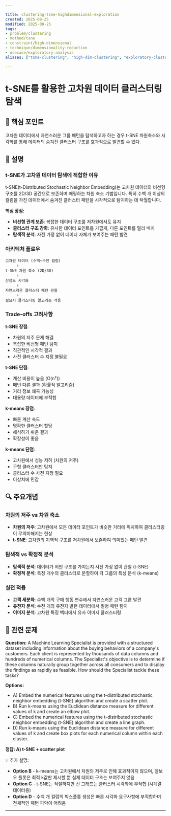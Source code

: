 ```yaml
---

title: clustering-tsne-highdimensional-exploration
created: 2025-08-25
modified: 2025-08-25
tags:
- problem/clustering
- method/tsne
- constraint/high-dimensional
- technique/dimensionality-reduction
- usecase/exploratory-analysis
aliases: ["tsne-clustering", "high-dim-clustering", "exploratory-clustering"]

---
```


# t-SNE를 활용한 고차원 데이터 클러스터링 탐색

## 🎯 핵심 포인트

고차원 데이터에서 자연스러운 그룹 패턴을 탐색하고자 하는 경우 t-SNE 차원축소와 시각화를 통해 데이터의 숨겨진 클러스터 구조를 효과적으로 발견할 수 있다.

## 📝 설명

### t-SNE가 고차원 데이터 탐색에 적합한 이유

t-SNE(t-Distributed Stochastic Neighbor Embedding)는 고차원 데이터의 비선형 구조를 2D/3D 공간으로 보존하며 매핑하는 차원 축소 기법입니다. 특히 수백 개 이상의 컬럼을 가진 데이터에서 숨겨진 클러스터 패턴을 시각적으로 탐지하는 데 탁월합니다.

**핵심 장점:**
- **비선형 관계 보존**: 복잡한 데이터 구조를 저차원에서도 유지
- **클러스터 구조 강화**: 유사한 데이터 포인트를 가깝게, 다른 포인트를 멀리 배치
- **탐색적 분석**: 사전 가정 없이 데이터 자체가 보여주는 패턴 발견

### 아키텍처 플로우

```
고차원 데이터 (수백~수천 컬럼)
     ↓
t-SNE 차원 축소 (2D/3D)
     ↓
산점도 시각화
     ↓
자연스러운 클러스터 패턴 관찰
     ↓
필요시 클러스터링 알고리즘 적용
```

### Trade-offs 고려사항

**t-SNE 장점**:
- 차원의 저주 문제 해결
- 복잡한 비선형 패턴 탐지
- 직관적인 시각적 결과
- 사전 클러스터 수 지정 불필요

**t-SNE 단점**:
- 계산 비용이 높음 (O(n²))
- 매번 다른 결과 (확률적 알고리즘)
- 거리 정보 왜곡 가능성
- 대용량 데이터에 부적합

**k-means 장점**:
- 빠른 계산 속도
- 명확한 클러스터 할당
- 해석하기 쉬운 결과
- 확장성이 좋음

**k-means 단점**:
- 고차원에서 성능 저하 (차원의 저주)
- 구형 클러스터만 탐지
- 클러스터 수 사전 지정 필요
- 이상치에 민감

## 🔍 주요개념

### 차원의 저주 vs 차원 축소

- **차원의 저주**: 고차원에서 모든 데이터 포인트가 비슷한 거리에 위치하여 클러스터링이 무의미해지는 현상
- **t-SNE**: 고차원의 지역적 구조를 저차원에서 보존하여 의미있는 패턴 발견

### 탐색적 vs 확정적 분석

- **탐색적 분석**: 데이터가 어떤 구조를 가지는지 사전 가정 없이 관찰 (t-SNE)
- **확정적 분석**: 특정 개수의 클러스터로 분할하여 각 그룹의 특성 분석 (k-means)

### 실전 적용

- **고객 세분화**: 수백 개의 구매 행동 변수에서 자연스러운 고객 그룹 발견
- **유전자 분석**: 수천 개의 유전자 발현 데이터에서 질병 패턴 탐지
- **이미지 분석**: 고차원 특징 벡터에서 유사 이미지 클러스터링

## 📝 관련 문제

**Question:** A Machine Learning Specialist is provided with a structured dataset including information about the buying behaviors of a company's customers. Each client is represented by thousands of data columns and hundreds of numerical columns. The Specialist's objective is to determine if these columns naturally group together across all consumers and to display the findings as rapidly as feasible. How should the Specialist tackle these tasks?

**Options:**

- A) Embed the numerical features using the t-distributed stochastic neighbor embedding (t-SNE) algorithm and create a scatter plot.
- B) Run k-means using the Euclidean distance measure for different values of k and create an elbow plot.
- C) Embed the numerical features using the t-distributed stochastic neighbor embedding (t-SNE) algorithm and create a line graph.
- D) Run k-means using the Euclidean distance measure for different values of k and create box plots for each numerical column within each cluster.

**정답: A) t-SNE + scatter plot**

💡 추가 설명:

- **Option B** - k-means는 고차원에서 차원의 저주로 인해 효과적이지 않으며, 엘보우 플롯은 최적 k값만 제시할 뿐 실제 데이터 구조는 보여주지 않음
- **Option C** - t-SNE는 적절하지만 선 그래프는 클러스터 시각화에 부적합 (시계열 데이터용)
- **Option D** - 수백 개 컬럼의 박스플롯 생성은 빠른 시각화 요구사항에 부적합하며 전체적인 패턴 파악이 어려움

---